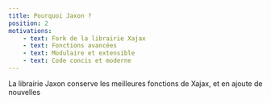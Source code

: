 ```yaml
---
title: Pourquoi Jaxon ?
position: 2
motivations:
    - text: Fork de la librairie Xajax
    - text: Fonctions avancées
    - text: Modulaire et extensible
    - text: Code concis et moderne
---
```


La librairie Jaxon conserve les meilleures fonctions de Xajax, et en ajoute de nouvelles 
